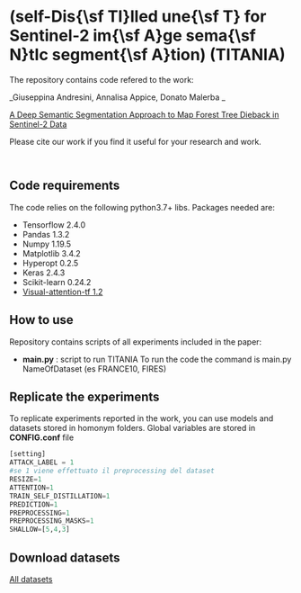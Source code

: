 #  (self-Dis{\sf TI}lled une{\sf T} for Sentinel-2 im{\sf A}ge sema{\sf N}tIc segment{\sf A}tion)  (TITANIA)


The repository contains code refered to the work:

_Giuseppina Andresini, Annalisa Appice,  Donato Malerba _

[A Deep Semantic Segmentation Approach to Map Forest Tree Dieback in Sentinel-2 Data]() 

Please cite our work if you find it useful for your research and work.
```


```



## Code requirements
The code relies on the following python3.7+ libs.
Packages needed are:
* Tensorflow 2.4.0
* Pandas 1.3.2
* Numpy 1.19.5
* Matplotlib 3.4.2
* Hyperopt 0.2.5
* Keras 2.4.3
* Scikit-learn 0.24.2
* [Visual-attention-tf 1.2](https://pypi.org/project/visual-attention-tf/)

## How to use
Repository contains scripts of all experiments included in the paper:
* __main.py__ : script to run  TITANIA 
To run the code the command is main.py NameOfDataset (es FRANCE10, FIRES)
  

 
## Replicate the experiments

To replicate experiments reported in the work, you can use models and datasets stored in homonym folders.
Global variables are stored in __CONFIG.conf__  file 


```python
[setting]
ATTACK_LABEL = 1
#se 1 viene effettuato il preprocessing del dataset
RESIZE=1
ATTENTION=1
TRAIN_SELF_DISTILLATION=1
PREDICTION=1
PREPROCESSING=1
PREPROCESSING_MASKS=1
SHALLOW=[5,4,3]
```

## Download datasets

[All datasets]()








